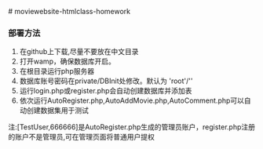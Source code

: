 ﻿﻿# moviewebsite-htmlclass-homework





### 部署方法

1. 在github上下载,尽量不要放在中文目录
2. 打开wamp，确保数据库开启。
3. 在根目录运行php服务器
4. 数据库账号密码在private/DBInit处修改。默认为 'root'/''
5. 运行login.php或register.php会自动创建数据库并添加表
6. 依次运行AutoRegister.php,AutoAddMovie.php,AutoComment.php可以自动创建数据集用于测试

注:[TestUser,666666]是AutoRegister.php生成的管理员账户，register.php注册的账户不是管理员,可在管理页面将普通用户提权

